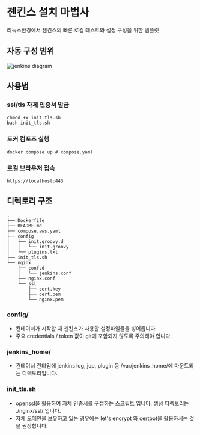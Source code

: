 # 젠킨스 설치 마법사

리눅스환경에서 젠킨스의 빠른 로컬 테스트와 설정 구성을 위한 템플릿

## 자동 구성 범위
![jenkins diagram](https://github.com/user-attachments/assets/ca8b780f-473f-4254-a722-4a6da3a24309)

## 사용법

### ssl/tls 자체 인증서 발급 
```shell
chmod +x init_tls.sh
bash init_tls.sh
```

### 도커 컴포즈 실행
```shell
docker compose up # compose.yaml
```

### 로컬 브라우저 접속
```shell
https://localhost:443
```

## 디렉토리 구조

```
.
├── Dockerfile
├── README.md
├── compose.aws.yaml
├── config
│   ├── init.groovy.d
│   │   └── init.groovy
│   └── plugins.txt
├── init_tls.sh
└── nginx
    ├── conf.d
    │   └── jenkins.conf
    ├── nginx.conf
    └── ssl
        ├── cert.key
        ├── cert.pem
        └── nginx.pem
```

### config/

  - 컨테이너가 시작할 때 젠킨스가 사용할 설정파일들을 넣어둡니다.
  - 주요 credentials / token 값이 git에 포함되지 않도록 주의해야 합니다.

### jenkins_home/

  - 컨테이너 런타임에 jenkins log, jop, plugin 등 /var/jenkins_home/에 마운트되는 디렉토리입니다.

### init_tls.sh

  - openssl을 활용하여 자체 인증서를 구성하는 스크립트 입니다.
  생성 디렉토리는 ./nginx/ssl/ 입니다.
  - 자체 도메인을 보유하고 있는 경우에는 let's encrypt 와 certbot을 활용하시는 것을 권장합니다.
